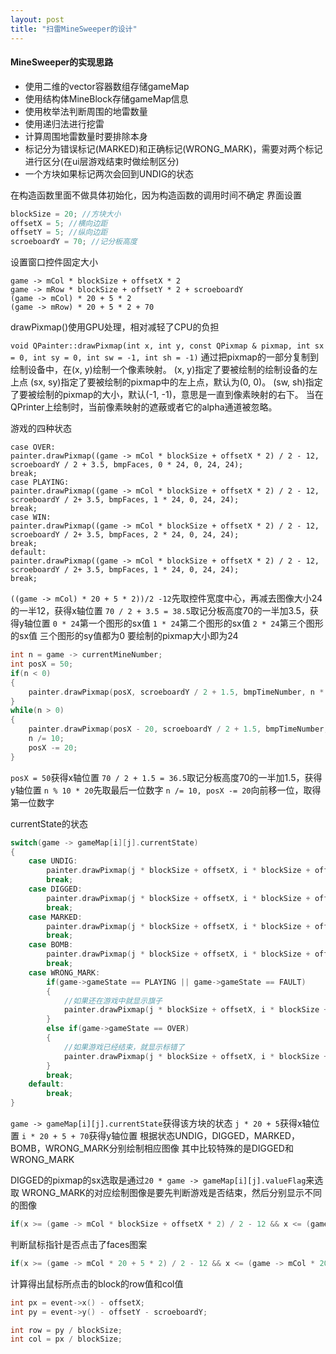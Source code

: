 ```yaml
---
layout: post
title: "扫雷MineSweeper的设计"
---
```

#### MineSweeper的实现思路

* 使用二维的vector容器数组存储gameMap
* 使用结构体MineBlock存储gameMap信息
* 使用枚举法判断周围的地雷数量
* 使用递归法进行挖雷
* 计算周围地雷数量时要排除本身
* 标记分为错误标记(MARKED)和正确标记(WRONG_MARK)，需要对两个标记进行区分(在ui层游戏结束时做绘制区分)
* 一个方块如果标记两次会回到UNDIG的状态

在构造函数里面不做具体初始化，因为构造函数的调用时间不确定
界面设置
```c++
blockSize = 20; //方块大小
offsetX = 5; //横向边距
offsetY = 5; //纵向边距
scroeboardY = 70; //记分板高度
```
设置窗口控件固定大小 
```
game -> mCol * blockSize + offsetX * 2
game -> mRow * blockSize + offsetY * 2 + scroeboardY
(game -> mCol) * 20 + 5 * 2
(game -> mRow) * 20 + 5 * 2 + 70
```
drawPixmap()使用GPU处理，相对减轻了CPU的负担

`void QPainter::drawPixmap(int x, int y, const QPixmap & pixmap, int sx = 0, int sy = 0, int sw = -1, int sh = -1)`
通过把pixmap的一部分复制到绘制设备中，在(x, y)绘制一个像素映射。
(x, y)指定了要被绘制的绘制设备的左上点
(sx, sy)指定了要被绘制的pixmap中的左上点，默认为(0, 0)。
(sw, sh)指定了要被绘制的pixmap的大小，默认(-1, -1)，意思是一直到像素映射的右下。
当在QPrinter上绘制时，当前像素映射的遮蔽或者它的alpha通道被忽略。

游戏的四种状态
```
case OVER:
painter.drawPixmap((game -> mCol * blockSize + offsetX * 2) / 2 - 12, scroeboardY / 2 + 3.5, bmpFaces, 0 * 24, 0, 24, 24);
break;
case PLAYING:
painter.drawPixmap((game -> mCol * blockSize + offsetX * 2) / 2 - 12, scroeboardY / 2+ 3.5, bmpFaces, 1 * 24, 0, 24, 24);
break;
case WIN:
painter.drawPixmap((game -> mCol * blockSize + offsetX * 2) / 2 - 12, scroeboardY / 2+ 3.5, bmpFaces, 2 * 24, 0, 24, 24);
break;
default:
painter.drawPixmap((game -> mCol * blockSize + offsetX * 2) / 2 - 12, scroeboardY / 2+ 3.5, bmpFaces, 1 * 24, 0, 24, 24);
break;
```
`((game -> mCol) * 20 + 5 * 2))/2 -12`先取控件宽度中心，再减去图像大小24的一半12，获得x轴位置
`70 / 2 + 3.5 = 38.5`取记分板高度70的一半加3.5，获得y轴位置
`0 * 24`第一个图形的sx值
`1 * 24`第二个图形的sx值
`2 * 24`第三个图形的sx值
三个图形的sy值都为0
要绘制的pixmap大小即为24
```c++
int n = game -> currentMineNumber;
int posX = 50;
if(n < 0)
{
	painter.drawPixmap(posX, scroeboardY / 2 + 1.5, bmpTimeNumber, n * 20, 0, 20, 28);
}
while(n > 0)
{
	painter.drawPixmap(posX - 20, scroeboardY / 2 + 1.5, bmpTimeNumber, 	n % 10 * 20, 0, 20, 28); //每次从后面绘制一位
	n /= 10;
	posX -= 20;
}
```
`posX = 50`获得x轴位置
`70 / 2 + 1.5 = 36.5`取记分板高度70的一半加1.5，获得y轴位置
`n % 10 * 20`先取最后一位数字
`n /= 10, posX -= 20`向前移一位，取得第一位数字

currentState的状态
```c++
switch(game -> gameMap[i][j].currentState)
{
	case UNDIG:
		painter.drawPixmap(j * blockSize + offsetX, i * blockSize + offsetY + scroeboardY , bmpBlocks, blockSize * 10, 0, blockSize, blockSize);
		break;
	case DIGGED:
		painter.drawPixmap(j * blockSize + offsetX, i * blockSize + offsetY + scroeboardY, bmpBlocks, blockSize * game -> gameMap[i][j].valueFlag, 0, blockSize, blockSize);
		break;
	case MARKED:
		painter.drawPixmap(j * blockSize + offsetX, i * blockSize + offsetY + scroeboardY, bmpBlocks, blockSize * 11, 0, blockSize, blockSize);
		break;
	case BOMB:
		painter.drawPixmap(j * blockSize + offsetX, i * blockSize + offsetY + scroeboardY, bmpBlocks, blockSize * 9, 0, blockSize, blockSize);
		break;
	case WRONG_MARK:
		if(game->gameState == PLAYING || game->gameState == FAULT)
		{
			//如果还在游戏中就显示旗子
			painter.drawPixmap(j * blockSize + offsetX, i * blockSize + offsetY + scroeboardY, bmpBlocks, blockSize * 11, 0, blockSize, blockSize);
		}
		else if(game->gameState == OVER)
		{
			//如果游戏已经结束，就显示标错了
			painter.drawPixmap(j * blockSize + offsetX, i * blockSize + offsetY + scroeboardY, bmpBlocks, blockSize * 12, 0, blockSize, blockSize);
		}
		break;
	default:
		break;
}
```
`game -> gameMap[i][j].currentState`获得该方块的状态
`j * 20 + 5`获得x轴位置
`i * 20 + 5 + 70`获得y轴位置
根据状态UNDIG，DIGGED，MARKED，BOMB，WRONG_MARK分别绘制相应图像
其中比较特殊的是DIGGED和WRONG_MARK

DIGGED的pixmap的sx选取是通过`20 * game -> gameMap[i][j].valueFlag`来选取
WRONG_MARK的对应绘制图像是要先判断游戏是否结束，然后分别显示不同的图像
```c++
if(x >= (game -> mCol * blockSize + offsetX * 2) / 2 - 12 && x <= (game -> mCol * blockSize + offsetX * 2) / 2 + 12 && y >= scroeboardY / 2 + 3.5 && y <= scroeboardY / 2 + 3.5 + 24)
```
判断鼠标指针是否点击了faces图案
```c++
if(x >= (game -> mCol * 20 + 5 * 2) / 2 - 12 && x <= (game -> mCol * 20 + 5 * 2) / 2 + 12 && y >= 70 / 2 + 3.5 && y <= 70 / 2 + 3.5 + 24)
```
计算得出鼠标所点击的block的row值和col值
```c++
int px = event->x() - offsetX;
int py = event->y() - offsetY - scroeboardY;

int row = py / blockSize;
int col = px / blockSize;
```
